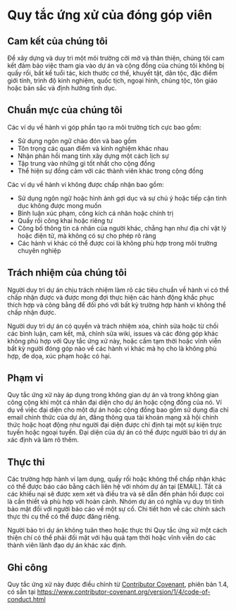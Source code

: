 # Quy tắc ứng xử của đóng góp viên

## Cam kết của chúng tôi

Để xây dựng và duy trì một môi trường cởi mở và thân thiện, chúng tôi cam kết đảm bảo việc tham gia vào dự án và cộng đồng của chúng tôi không bị quấy rối, bất kể tuổi tác, kích thước cơ thể, khuyết tật, dân tộc, đặc điểm giới tính, trình độ kinh nghiệm, quốc tịch, ngoại hình, chủng tộc, tôn giáo hoặc bản sắc và định hướng tình dục.

## Chuẩn mực của chúng tôi

Các ví dụ về hành vi góp phần tạo ra môi trường tích cực bao gồm:

* Sử dụng ngôn ngữ chào đón và bao gồm
* Tôn trọng các quan điểm và kinh nghiệm khác nhau
* Nhận phản hồi mang tính xây dựng một cách lịch sự
* Tập trung vào những gì tốt nhất cho cộng đồng
* Thể hiện sự đồng cảm với các thành viên khác trong cộng đồng

Các ví dụ về hành vi không được chấp nhận bao gồm:

* Sử dụng ngôn ngữ hoặc hình ảnh gợi dục và sự chú ý hoặc tiếp cận tình dục không được mong muốn
* Bình luận xúc phạm, công kích cá nhân hoặc chính trị
* Quấy rối công khai hoặc riêng tư
* Công bố thông tin cá nhân của người khác, chẳng hạn như địa chỉ vật lý hoặc điện tử, mà không có sự cho phép rõ ràng
* Các hành vi khác có thể được coi là không phù hợp trong môi trường chuyên nghiệp

## Trách nhiệm của chúng tôi

Người duy trì dự án chịu trách nhiệm làm rõ các tiêu chuẩn về hành vi có thể chấp nhận được và được mong đợi thực hiện các hành động khắc phục thích hợp và công bằng để đối phó với bất kỳ trường hợp hành vi không thể chấp nhận được.

Người duy trì dự án có quyền và trách nhiệm xóa, chỉnh sửa hoặc từ chối các bình luận, cam kết, mã, chỉnh sửa wiki, issues và các đóng góp khác không phù hợp với Quy tắc ứng xử này, hoặc cấm tạm thời hoặc vĩnh viễn bất kỳ người đóng góp nào về các hành vi khác mà họ cho là không phù hợp, đe dọa, xúc phạm hoặc có hại.

## Phạm vi

Quy tắc ứng xử này áp dụng trong không gian dự án và trong không gian công cộng khi một cá nhân đại diện cho dự án hoặc cộng đồng của nó. Ví dụ về việc đại diện cho một dự án hoặc cộng đồng bao gồm sử dụng địa chỉ email chính thức của dự án, đăng thông qua tài khoản mạng xã hội chính thức hoặc hoạt động như người đại diện được chỉ định tại một sự kiện trực tuyến hoặc ngoại tuyến. Đại diện của dự án có thể được người bảo trì dự án xác định và làm rõ thêm.

## Thực thi

Các trường hợp hành vi lạm dụng, quấy rối hoặc không thể chấp nhận khác có thể được báo cáo bằng cách liên hệ với nhóm dự án tại [EMAIL]. Tất cả các khiếu nại sẽ được xem xét và điều tra và sẽ dẫn đến phản hồi được coi là cần thiết và phù hợp với hoàn cảnh. Nhóm dự án có nghĩa vụ duy trì tính bảo mật đối với người báo cáo về một sự cố. Chi tiết hơn về các chính sách thực thi cụ thể có thể được đăng riêng.

Người bảo trì dự án không tuân theo hoặc thực thi Quy tắc ứng xử một cách thiện chí có thể phải đối mặt với hậu quả tạm thời hoặc vĩnh viễn do các thành viên lãnh đạo dự án khác xác định.

## Ghi công

Quy tắc ứng xử này được điều chỉnh từ [Contributor Covenant][homepage], phiên bản 1.4, có sẵn tại https://www.contributor-covenant.org/version/1/4/code-of-conduct.html

[homepage]: https://www.contributor-covenant.org 